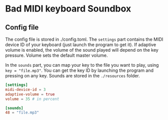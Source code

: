 # Bad MIDI keyboard Soundbox

## Config file
The config file is stored in ./config.toml. The `settings` part contains the MIDI device ID of your keyboard (just launch the program to get it). If adaptive volume is enabled, the volume of the sound played will depend on the key pressure. Volume sets the default master volume.

In the `sounds` part, you can map your key to the file you want to play, using `key = "file.mp3"`. You can get the key ID by launching the program and pressing on any key. Sounds are stored in the `./resources` folder.

```toml
[settings]
midi-device-id = 3
adaptive-volume = true
volume = 35 # in percent

[sounds]
48 = "file.mp3"
```